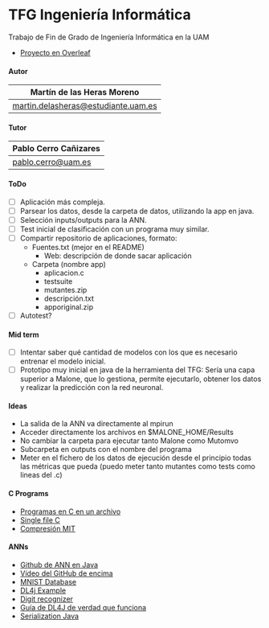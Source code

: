 # TFG Ingeniería Informática

Trabajo de Fin de Grado de Ingeniería Informática en la UAM
- [Proyecto en Overleaf](https://www.overleaf.com/project/619df580e0cdd6ba1598798b)

#### Autor
| Martín de las Heras Moreno
| --------------------------
| martin.delasheras@estudiante.uam.es

#### Tutor
| Pablo Cerro Cañizares
| --------------------------
| pablo.cerro@uam.es

#### ToDo
 - [ ] Aplicación más compleja.
 - [ ] Parsear los datos, desde la carpeta de datos, utilizando la app en java.
 - [ ] Selección inputs/outputs para la ANN.
 - [ ] Test inicial de clasificación con un programa muy similar. 
 - [ ] Compartir repositorio de aplicaciones, formato:
    - Fuentes.txt (mejor en el README)
        - Web: descripción de donde sacar aplicación
    - Carpeta (nombre app)
        - aplicacion.c
        - testsuite
        - mutantes.zip
        - descripción.txt
        - apporiginal.zip
 - [ ] Autotest?

#### Mid term
 - [ ] Intentar saber qué cantidad de modelos con los que es necesario entrenar el modelo inicial. 
 - [ ] Prototipo muy inicial en java de la herramienta del TFG: Sería una capa superior a Malone, que lo gestiona, permite ejecutarlo, obtener los datos y realizar la predicción con la red neuronal.

#### Ideas
 - La salida de la ANN va directamente al mpirun
 - Acceder directamente los archivos en $MALONE_HOME/Results
 - No cambiar la carpeta para ejecutar tanto Malone como Mutomvo
 - Subcarpeta en outputs con el nombre del programa
 - Meter en el fichero de los datos de ejecución desde el principio todas las métricas que pueda (puedo meter tanto mutantes como tests como lineas del .c)

#### C Programs
 - [Programas en C en un archivo](https://github.com/nothings/single_file_libs)
 - [Single file C](https://www.programiz.com/c-programming/examples)
 - [Compresión MIT](https://people.csail.mit.edu/smcc/projects/single-file-programs/)

#### ANNs
 - [Github de ANN en Java](https://github.com/yacineMahdid/artificial-intelligence-and-machine-learning/tree/master/Neural%20Network%20from%20Scratch%20in%20Java/src)
 - [Vídeo del GitHub de encima](https://www.youtube.com/watch?v=1DIu7D98dGo)
 - [MNIST Database](http://yann.lecun.com/exdb/mnist/)
 - [DL4j Example](https://towardsdatascience.com/part-5-training-the-network-to-read-handwritten-digits-c2288f1a2de3)
 - [Digit recognizer](https://itnext.io/building-a-handwritten-digit-recognizer-in-java-4eca4014eb2f)
 - [Guía de DL4J de verdad que funciona](https://www.rcp-vision.com/build-your-first-neural-network-with-eclipse-deeplearning4j/)
 - [Serialization Java](https://www.tutorialspoint.com/java/java_serialization.htm)